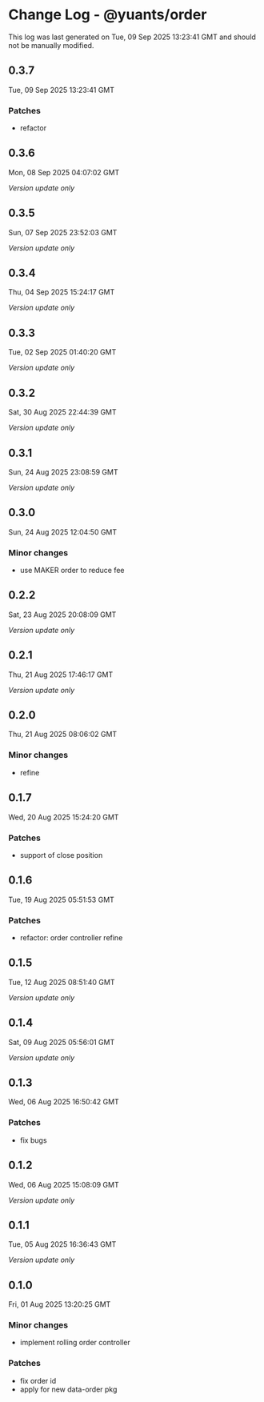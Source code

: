 # Change Log - @yuants/order

This log was last generated on Tue, 09 Sep 2025 13:23:41 GMT and should not be manually modified.

## 0.3.7
Tue, 09 Sep 2025 13:23:41 GMT

### Patches

- refactor

## 0.3.6
Mon, 08 Sep 2025 04:07:02 GMT

_Version update only_

## 0.3.5
Sun, 07 Sep 2025 23:52:03 GMT

_Version update only_

## 0.3.4
Thu, 04 Sep 2025 15:24:17 GMT

_Version update only_

## 0.3.3
Tue, 02 Sep 2025 01:40:20 GMT

_Version update only_

## 0.3.2
Sat, 30 Aug 2025 22:44:39 GMT

_Version update only_

## 0.3.1
Sun, 24 Aug 2025 23:08:59 GMT

_Version update only_

## 0.3.0
Sun, 24 Aug 2025 12:04:50 GMT

### Minor changes

- use MAKER order to reduce fee

## 0.2.2
Sat, 23 Aug 2025 20:08:09 GMT

_Version update only_

## 0.2.1
Thu, 21 Aug 2025 17:46:17 GMT

_Version update only_

## 0.2.0
Thu, 21 Aug 2025 08:06:02 GMT

### Minor changes

- refine

## 0.1.7
Wed, 20 Aug 2025 15:24:20 GMT

### Patches

- support of close position

## 0.1.6
Tue, 19 Aug 2025 05:51:53 GMT

### Patches

- refactor: order controller refine

## 0.1.5
Tue, 12 Aug 2025 08:51:40 GMT

_Version update only_

## 0.1.4
Sat, 09 Aug 2025 05:56:01 GMT

_Version update only_

## 0.1.3
Wed, 06 Aug 2025 16:50:42 GMT

### Patches

- fix bugs

## 0.1.2
Wed, 06 Aug 2025 15:08:09 GMT

_Version update only_

## 0.1.1
Tue, 05 Aug 2025 16:36:43 GMT

_Version update only_

## 0.1.0
Fri, 01 Aug 2025 13:20:25 GMT

### Minor changes

- implement rolling order controller

### Patches

- fix order id
- apply for new data-order pkg

